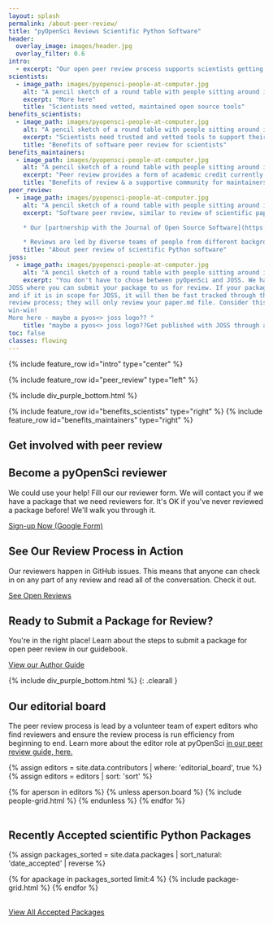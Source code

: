 ```yaml
---
layout: splash
permalink: /about-peer-review/
title: "pyOpenSci Reviews Scientific Python Software"
header:
  overlay_image: images/header.jpg
  overlay_filter: 0.6
intro:
  - excerpt: "Our open peer review process supports scientists getting credit and recognition for the work invested in developing scientific Python tools. It also supports scientists finding vetted and maintained software to drive their open science workflows."
scientists:
  - image_path: images/pyopensci-people-at-computer.jpg
    alt: "A pencil sketch of a round table with people sitting around it from different backgrounds working on laptops and also writing together."
    excerpt: "More here"
    title: "Scientists need vetted, maintained open source tools"
benefits_scientists:
  - image_path: images/pyopensci-people-at-computer.jpg
    alt: "A pencil sketch of a round table with people sitting around it from different backgrounds working on laptops and also writing together."
    excerpt: "Scientists need trusted and vetted tools to support their open science workflows. Through our [partnerships with domain specific communities](partners.html) our catalog of trusted tools for scientists will grow. "
    title: "Benefits of software peer review for scientists"
benefits_maintainers:
  - image_path: images/pyopensci-people-at-computer.jpg
    alt: "A pencil sketch of a round table with people sitting around it from different backgrounds working on laptops and also writing together."
    excerpt: "Peer review provides a form of academic credit currently unavailable to scientists developing software. Further, peer review multiplies shared knowledge, such as navigating the Python packaging ecosystem, which is challenging, even for seasoned Pythonistas. Our diverse community supports scientific package maintainers in their efforts to develop and build robust software."
    title: "Benefits of review & a supportive community for maintainers"
peer_review:
  - image_path: images/pyopensci-people-at-computer.jpg
    alt: "A pencil sketch of a round table with people sitting around it from different backgrounds working on laptops and also writing together."
    excerpt: "Software peer review, similar to review of scientific papers, is a process where scientists vet software code, documentation and infrastructure. pyOpenSci leads an [open peer review process](https://www.pyopensci.org/software-peer-review/our-process/how-review-works.html) run by a community of dedicated volunteers. Reviews are supportive and fully transparent with the shared goal of improving the quality, usability and maintainability of the software that is driving open science.

    * Our [partnership with the Journal of Open Source Software](https://www.pyopensci.org/software-peer-review/partners/joss.html) further allows scientists to record academic credit for their work through a cross-ref enabled DOI.

    * Reviews are led by diverse teams of people from different backgrounds to enhance the feedback quality."
    title: "About peer review of scientific Python software"
joss:
  - image_path: images/pyopensci-people-at-computer.jpg
    alt: "A pencil sketch of a round table with people sitting around it from different backgrounds working on laptops and also writing together."
    excerpt: "You don't have to chose between pyOpenSci and JOSS. We have a collaboration with
JOSS where you can submit your package to us for review. If your package is accepted
and if it is in scope for JOSS, it will then be fast tracked through their
review process; they will only review your paper.md file. Consider this a
win-win!
More here - maybe a pyos<> joss logo?? "
    title: "maybe a pyos<> joss logo??Get published with JOSS through a pyOpenSci review"
toc: false
classes: flowing
---
```


{% include feature_row id="intro" type="center" %}


<div class="pyos-section purple">
<div class="content" markdown="1">

{% include feature_row id="peer_review" type="left" %}


</div>
</div>

{% include div_purple_bottom.html  %}


<div class="pyos-section" markdown="1">
<div class="content" markdown="1">

{% include feature_row id="benefits_scientists" type="right" %}
{% include feature_row id="benefits_maintainers" type="right" %}


</div>
</div>

<!-- {% include div_purple_top.html  %} -->

<div class="pyos-section purple">
<div class="content" markdown="1">


<!--TODO: Make this section a template -->

<div class="content">
<h2>Get involved with peer review</h2>
<div class="feature__wrapper">
  <div class="feature__item">
    <div class="archive__item cards">
      <div class="archive__item-body">
          <h2 class="archive__item-title">Become a pyOpenSci reviewer</h2>
          <div class="archive__item-excerpt">
            <p>We could use your help! Fill our our reviewer form. We will
            contact you if we have a package that we need reviewers for.
            It's OK if you've never reviewed a package before! We'll walk you
            through it. </p>
          </div>
          <p><a href="https://forms.gle/GHfxvmS47nQFDcBM6" class="btn btn--inverse"><i class="fas fa-angle-right"></i>
            Sign-up Now (Google Form) </a></p>
      </div>
    </div>
  </div>

  <div class="feature__item">
    <div class="archive__item cards">
      <div class="archive__item-body">
          <h2 class="archive__item-title">See Our Review Process in Action</h2>
          <div class="archive__item-excerpt">
            <p>Our reviewers happen in GitHub issues. This means that anyone can
            check in on any part of any review and read all of the conversation.
            Check it out.</p>
          </div>
          <p><a href="https://github.com/pyOpenSci/software-review/issues" class="btn btn--inverse"><i class="fas fa-angle-right"></i> See Open Reviews </a></p>
      </div>
    </div>
  </div>

  <div class="feature__item ">
    <div class="archive__item cards">
      <div class="archive__item-body">
          <h2 class="archive__item-title">Ready to Submit a Package for Review?</h2>
          <div class="archive__item-excerpt">
            <p>You're in the right place! Learn about the steps to submit a package
            for open peer review in our guidebook. </p>
          </div>
          <p><a href="https://www.pyopensci.org/software-peer-review/how-to/author-guide.html" class="btn btn--inverse"><i class="fas fa-angle-right"></i> View our Author Guide </a></p>
      </div>
    </div>
  </div>
</div>
</div>
<!-- END template TODO -->

<!-- {% include feature_row id="joss" type="right" %} -->


</div>
</div>

{% include div_purple_bottom.html  %}
{: .clearall }

<div class="content" markdown="1">

## Our editorial board

The peer review process is lead by a volunteer team of expert editors who
find reviewers and ensure the review process is run efficiency from beginning
to end. Learn more about the
editor role at pyOpenSci [in our peer review guide, here.](https://www.pyopensci.org/software-peer-review/how-to/editors-guide.html)

{% assign editors = site.data.contributors | where: 'editorial_board', true  %}
{% assign editors = editors | sort: 'sort'  %}

<div class="grid clean">
{% for aperson in editors %}
{% unless aperson.board %}
    {% include people-grid.html  %}
 {% endunless %}
{% endfor %}
</div>

<br clear="both">
</div>


<div class="content">
<div class="feature__wrapper">
<h2> Recently Accepted scientific Python Packages</h2>

{% assign packages_sorted = site.data.packages | sort_natural: 'date_accepted' | reverse %}

<div class="grid">
  {% for apackage in packages_sorted limit:4 %}
    {% include package-grid.html %}
  {% endfor %}
</div>

<br clear="both">

<a href="/python-packages/" class="btn btn--info">View All Accepted Packages <i class="fa fa-4 fa-arrow-circle-right" aria-hidden="true"></i></a>

</div>

</div>
